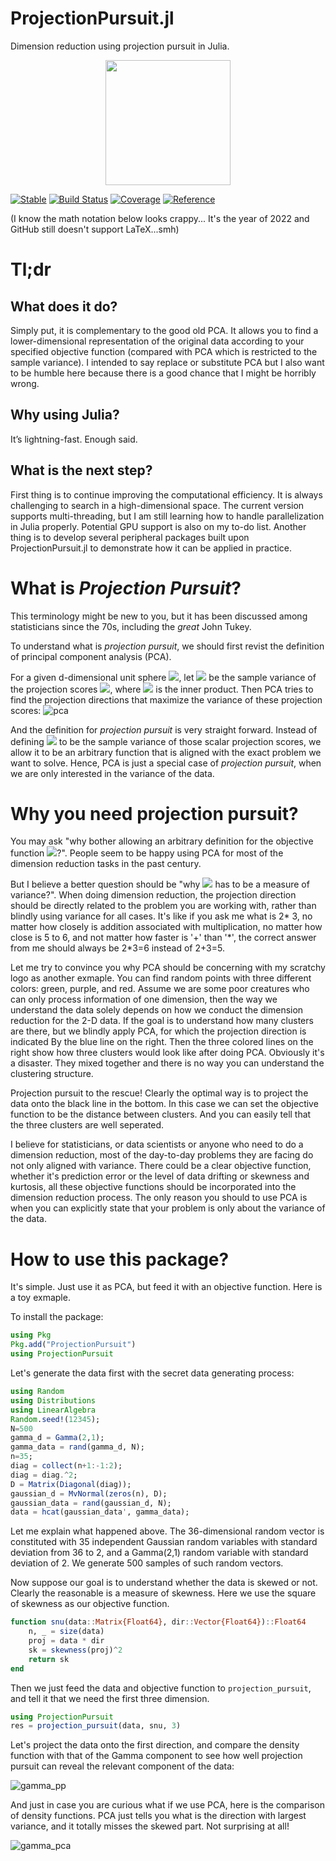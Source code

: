 ProjectionPursuit.jl
========

Dimension reduction using projection pursuit in Julia.

<p align="center">
<img src="https://github.com/xieyj17/ProjectionPursuit.jl/raw/main/docs/src/assets/logo.png" width="200"/>
</p>

[![Stable](https://img.shields.io/badge/docs-stable-blue.svg)](https://xieyj17.github.io/ProjectionPursuit.jl/)
[![Build Status](https://app.travis-ci.com/xieyj17/ProjectionPursuit.jl.svg?branch=main)](https://app.travis-ci.com/xieyj17/ProjectionPursuit.jl)
[![Coverage](https://codecov.io/gh/xieyj17/ProjectionPursuit.jl/branch/main/graph/badge.svg)](https://codecov.io/gh/xieyj17/ProjectionPursuit.jl)
[![Reference](https://img.shields.io/badge/Reference-http%3A%2F%2Fhdl.handle.net%2F10012%2F16710-brightgreen)](http://hdl.handle.net/10012/16710)

(I know the math notation below looks crappy... It's the year of 2022 and GitHub still doesn't support LaTeX...smh)

# Tl;dr

## What does it do? 
Simply put, it is complementary to the good old PCA. It allows you to find a lower-dimensional representation of the original data according to your specified objective function (compared with PCA which is restricted to the sample variance). I intended to say replace or substitute PCA but I also want to be humble here because there is a good chance that I might be horribly wrong. 

## Why using Julia? 
It’s lightning-fast. Enough said. 

## What is the next step? 
First thing is to continue improving the computational efficiency. It is always challenging to search in a high-dimensional space. The current version supports multi-threading, but I am still learning how to handle parallelization in Julia properly. Potential GPU support is also on my to-do list. Another thing is to develop several peripheral packages built upon ProjectionPursuit.jl to demonstrate how it can be applied in practice. 


# What is ***Projection Pursuit***?
This terminology might be new to you, but it has been discussed among statisticians since the 70s, including the *great* John Tukey.

To understand what is *projection pursuit*, we should first revist the definition of principal component analysis (PCA).

For a given d-dimensional unit sphere <img src="https://render.githubusercontent.com/render/math?math=u \in U^{d}">, let <img src="https://render.githubusercontent.com/render/math?math=Q(u)"> be the sample variance of the projection scores <img src="https://render.githubusercontent.com/render/math?math=\langle x_1, u \rangle, \ldots, \langle x_n, u \rangle">, where <img src="https://render.githubusercontent.com/render/math?math=\langle \cdot \rangle"> is the inner product. Then PCA tries to find the projection directions that maximize the variance of these projection scores:
![pca](/docs/src/assets/pca.png)

And the definition for *projection pursuit* is very straight forward. Instead of defining <img src="https://render.githubusercontent.com/render/math?math=Q(u)"> to be the sample variance of those scalar projection scores, we allow it to be an arbitrary function that is aligned with the exact problem we want to solve. Hence, PCA is just a special case of *projection pursuit*, when we are only interested in the variance of the data.

# Why you need projection pursuit?
You may ask "why bother allowing an arbitrary definition for the objective function <img src="https://render.githubusercontent.com/render/math?math=Q(u)">?". People seem to be happy using PCA for most of the dimension reduction tasks in the past century. 

But I believe a better question should be "why <img src="https://render.githubusercontent.com/render/math?math=Q(u)"> has to be a measure of variance?". When doing dimension reduction, the projection direction should be directly related to the problem you are working with, rather than blindly using variance for all cases. It's like if you ask me what is 2\* 3, no matter how closely is addition associated with multiplication, no matter how close is 5 to 6, and not matter how faster is '+' than '\*', the correct answer from me should always be 2\*3=6 instead of 2+3=5.

Let me try to convince you why PCA should be concerning with my scratchy logo as another exmaple. You can find random points with three different colors: green, purple, and red. Assume we are some poor creatures who can only process information of one dimension, then the way we understand the data solely depends on how we conduct the dimension reduction for the 2-D data. If the goal is to understand how many clusters are there, but we blindly apply PCA, for which the projection direction is indicated By the blue line on the right. Then the three colored lines on the right show how three clusters would look like after doing PCA. Obviously it's a disaster. They mixed together and there is no way you can understand the clustering structure.

Projection pursuit to the rescue! Clearly the optimal way is to project the data onto the black line in the bottom. In this case we can set the objective function to be the distance between clusters. And you can easily tell that the three clusters are well seperated.

I believe for statisticians, or data scientists or anyone who need to do a dimension reduction, most of the day-to-day problems they are facing do not only aligned with variance. There could be a clear objective function, whether it's prediction error or the level of data drifting or skewness and kurtosis, all these objective functions should be incorporated into the dimension reduction process. The only reason you should to use PCA is when you can explicitly state that your problem is only about the variance of the data. 

# How to use this package?
It's simple. Just use it as PCA, but feed it with an objective function. Here is a toy exmaple.

To install the package:

```julia
using Pkg
Pkg.add("ProjectionPursuit")
using ProjectionPursuit
```

Let's generate the data first with the secret data generating process:

```julia
using Random
using Distributions
using LinearAlgebra
Random.seed!(12345);
N=500
gamma_d = Gamma(2,1);
gamma_data = rand(gamma_d, N);
n=35;
diag = collect(n+1:-1:2);
diag = diag.^2;
D = Matrix(Diagonal(diag)); 
gaussian_d = MvNormal(zeros(n), D);
gaussian_data = rand(gaussian_d, N);
data = hcat(gaussian_data', gamma_data);
```
Let me explain what happened above. The 36-dimensional random vector is constituted with 35 independent Gaussian random variables with standard deviation from 36 to 2, and a Gamma(2,1) random variable with standard deviation of 2. We generate 500 samples of such random vectors.

Now suppose our goal is to understand whether the data is skewed or not. Clearly the reasonable is a measure of skewness. Here we use the square of skewness as our objective function.
```julia
function snu(data::Matrix{Float64}, dir::Vector{Float64})::Float64
    n, _ = size(data)
    proj = data * dir
    sk = skewness(proj)^2
    return sk
end
```

Then we just feed the data and objective function to `projection_pursuit`, and tell it that we need the first three dimension.
```julia
using ProjectionPursuit
res = projection_pursuit(data, snu, 3)
```

Let's project the data onto the first direction, and compare the density function with that of the Gamma component to see how well projection pursuit can reveal the relevant component of the data:

![gamma_pp](/docs/src/assets/gamma_pp_35.png)

And just in case you are curious what if we use PCA, here is the comparison of density functions. PCA just tells you what is the direction with largest variance, and it totally misses the skewed part. Not surprising at all!

![gamma_pca](/docs/src/assets/gamma_pca_35.png)

